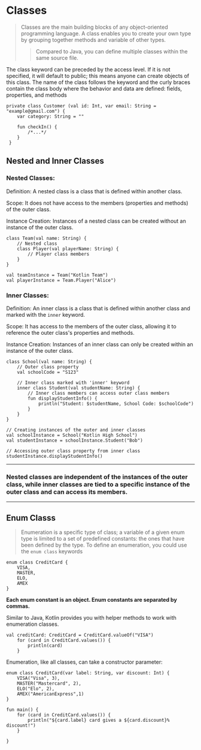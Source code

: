 
# Classes

> Classes are the main building blocks of any object-oriented programming language. A class enables you to create your own type by grouping together methods and variable of other types.  
> > Compared to Java, you can define multiple classes within the same source file.

The class
keyword can be preceded by the access level. If it is not specified, it will default to public; this
means anyone can create objects of this class. The name of the class follows the keyword and the
curly braces contain the class body where the behavior and data are defined: fields, properties,
and methods

```
private class Customer (val id: Int, var email: String = "example@gmail.com") {
    var category: String = ""

    fun checkIn() {
        /*...*/ 
    }
 }
```

## Nested and Inner Classes

### Nested Classes:

Definition: A nested class is a class that is defined within another class.

Scope: It does not have access to the members (properties and methods) of the outer class.

Instance Creation: Instances of a nested class can be created without an instance of the outer class.

```
class Team(val name: String) {
    // Nested class
    class Player(val playerName: String) {
        // Player class members
    }
}
```

```
val teamInstance = Team("Kotlin Team")
val playerInstance = Team.Player("Alice")
```

### Inner Classes:

Definition: An inner class is a class that is defined within another class and marked with the `inner` keyword.

Scope: It has access to the members of the outer class, allowing it to reference the outer class's properties and methods.

Instance Creation: Instances of an inner class can only be created within an instance of the outer class.

```
class School(val name: String) {
    // Outer class property
    val schoolCode = "S123"

    // Inner class marked with 'inner' keyword
    inner class Student(val studentName: String) {
        // Inner class members can access outer class members
        fun displayStudentInfo() {
            println("Student: $studentName, School Code: $schoolCode")
        }
    }
}

// Creating instances of the outer and inner classes
val schoolInstance = School("Kotlin High School")
val studentInstance = schoolInstance.Student("Bob")

// Accessing outer class property from inner class
studentInstance.displayStudentInfo()

```

---
### Nested classes are independent of the instances of the outer class, while inner classes are tied to a specific instance of the outer class and can access its members. 
---
## Enum Classs

> Enumeration is a specific type of class; a variable of a given enum type is limited to a set of
predefined constants: the ones that have been defined by the type. To define an enumeration, you
could use the `enum class` keywords

```
enum class CreditCard {
    VISA,
    MASTER,
    ELO,
    AMEX
}
```
 **Each enum constant is an object. Enum constants are separated by commas.**


Similar to Java, Kotlin provides you with helper methods to work with enumeration classes. 

```
val creditCard: CreditCard = CreditCard.valueOf("VISA")
    for (card in CreditCard.values()) {
        println(card)
    }
```


Enumeration, like all classes, can take a constructor parameter:

```
enum class CreditCard(var label: String, var discount: Int) {
    VISA("Visa", 3),
    MASTER("Mastercard", 2),
    ELO("Elo", 2),
    AMEX("AmericanExpress",1)
}

fun main() {
    for (card in CreditCard.values()) {
        println("${card.label} card gives a ${card.discount}% discount!")
    }

}
```

